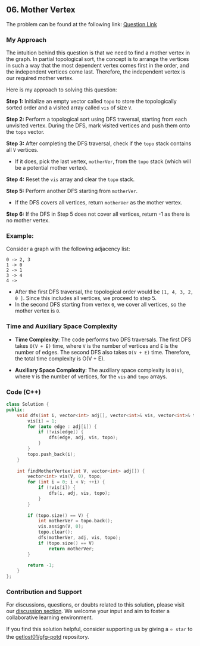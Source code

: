## 06. Mother Vertex

The problem can be found at the following link: [Question Link](https://practice.geeksforgeeks.org/problems/mother-vertex/1)

### My Approach

The intuition behind this question is that we need to find a mother vertex in the graph. In partial topological sort, the concept is to arrange the vertices in such a way that the most dependent vertex comes first in the order, and the independent vertices come last. Therefore, the independent vertex is our required mother vertex.

Here is my approach to solving this question:

**Step 1:** Initialize an empty vector called `topo` to store the topologically sorted order and a visited array called `vis` of size `V`.

**Step 2:** Perform a topological sort using DFS traversal, starting from each unvisited vertex. During the DFS, mark visited vertices and push them onto the `topo` vector.

**Step 3:** After completing the DFS traversal, check if the `topo` stack contains all `V` vertices.
- If it does, pick the last vertex, `motherVer`, from the `topo` stack (which will be a potential mother vertex).

**Step 4:** Reset the `vis` array and clear the `topo` stack.

**Step 5:** Perform another DFS starting from `motherVer`.
- If the DFS covers all vertices, return `motherVer` as the mother vertex.

**Step 6:** If the DFS in Step 5 does not cover all vertices, return -1 as there is no mother vertex.

### Example:

Consider a graph with the following adjacency list:
```
0 -> 2, 3
1 -> 0
2 -> 1
3 -> 4
4 ->
```

- After the first DFS traversal, the topological order would be `[1, 4, 3, 2, 0 ]`. Since this includes all vertices, we proceed to step 5.
- In the second DFS starting from vertex `0`, we cover all vertices, so the mother vertex is `0`.

### Time and Auxiliary Space Complexity

- **Time Complexity**: The code performs two DFS traversals. The first DFS takes `O(V + E)` time, where `V` is the number of vertices and `E` is the number of edges. The second DFS also takes `O(V + E)` time. Therefore, the total time complexity is O(V + E).
  
- **Auxiliary Space Complexity**: The auxiliary space complexity is `O(V)`, where `V` is the number of vertices, for the `vis` and `topo` arrays.

### Code (C++)

```cpp
class Solution {
public:
    void dfs(int i, vector<int> adj[], vector<int>& vis, vector<int>& topo) {
        vis[i] = 1;
        for (auto edge : adj[i]) {
            if (!vis[edge]) {
                dfs(edge, adj, vis, topo);
            }
        }
        topo.push_back(i);
    }
    
    int findMotherVertex(int V, vector<int> adj[]) {
        vector<int> vis(V, 0), topo;
        for (int i = 0; i < V; ++i) {
            if (!vis[i]) {
                dfs(i, adj, vis, topo);
            }
        }
        
        if (topo.size() == V) {
            int motherVer = topo.back();
            vis.assign(V, 0);
            topo.clear();
            dfs(motherVer, adj, vis, topo);
            if (topo.size() == V)
                return motherVer;
        }
        
        return -1;
    }
};
```

### Contribution and Support

For discussions, questions, or doubts related to this solution, please visit our [discussion section](https://github.com/getlost01/gfg-potd/discussions). We welcome your input and aim to foster a collaborative learning environment.

If you find this solution helpful, consider supporting us by giving a `⭐ star` to the [getlost01/gfg-potd](https://github.com/getlost01/gfg-potd) repository.